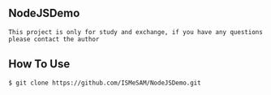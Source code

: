 ## NodeJSDemo
```
This project is only for study and exchange, if you have any questions please contact the author
```

## How To Use
```bash
$ git clone https://github.com/ISMeSAM/NodeJSDemo.git
```
